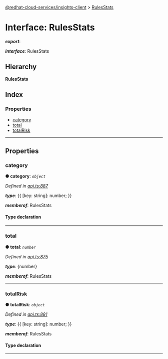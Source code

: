 [@redhat-cloud-services/insights-client](../README.md) > [RulesStats](../interfaces/rulesstats.md)

# Interface: RulesStats

*__export__*: 

*__interface__*: RulesStats

## Hierarchy

**RulesStats**

## Index

### Properties

* [category](rulesstats.md#category)
* [total](rulesstats.md#total)
* [totalRisk](rulesstats.md#totalrisk)

---

## Properties

<a id="category"></a>

###  category

**● category**: *`object`*

*Defined in [api.ts:887](https://github.com/RedHatInsights/javascript-clients/blob/master/packages/insights/api.ts#L887)*

*__type__*: {{ \[key: string\]: number; }}

*__memberof__*: RulesStats

#### Type declaration

[key: `string`]: `number`

___
<a id="total"></a>

###  total

**● total**: *`number`*

*Defined in [api.ts:875](https://github.com/RedHatInsights/javascript-clients/blob/master/packages/insights/api.ts#L875)*

*__type__*: {number}

*__memberof__*: RulesStats

___
<a id="totalrisk"></a>

###  totalRisk

**● totalRisk**: *`object`*

*Defined in [api.ts:881](https://github.com/RedHatInsights/javascript-clients/blob/master/packages/insights/api.ts#L881)*

*__type__*: {{ \[key: string\]: number; }}

*__memberof__*: RulesStats

#### Type declaration

[key: `string`]: `number`

___

